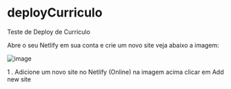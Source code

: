 # deployCurriculo
Teste de Deploy de Curriculo

Abre o seu Netlify em sua conta e crie um novo site veja abaixo a imagem:

![image](https://github.com/user-attachments/assets/068bdb42-9efd-4a66-a16a-af6a126bda9f)

1 . Adicione um novo site no Netlify (Online) na imagem acima clicar em Add new site
